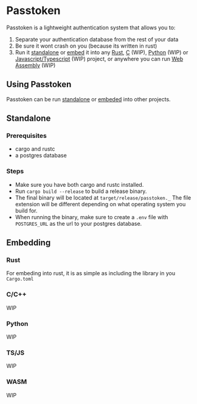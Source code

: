 # Passtoken

Passtoken is a lightweight authentication system that allows you to:

1. Separate your authentication database from the rest of your data
2. Be sure it wont crash on you (because its written in rust)
3. Run it [standalone](#standalone) or [embed](#embedding) it into any [Rust](#rust), [C](#cc) (WIP), [Python](#python) (WIP) or [Javascript/Typescript](#tsjs) (WIP) project, or anywhere you can run [Web Assembly](#wasm) (WIP)

## Using Passtoken

Passtoken can be run [standalone](#standalone) or [embeded](#embedding) into other projects.

## Standalone

### Prerequisites

- cargo and rustc
- a postgres database

### Steps

- Make sure you have both cargo and rustc installed.
- Run `cargo build --release` to build a release binary.
- The final binary will be located at `target/release/passtoken._` The file extension will be different depending on what operating system you build for.
- When running the binary, make sure to create a `.env` file with `POSTGRES_URL` as the url to your postgres database.

## Embedding

### Rust

For embeding into rust, it is as simple as including the library in you `Cargo.toml`

### C/C++

WIP

### Python

WIP

### TS/JS

WIP

### WASM

WIP
